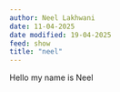 ```yaml
---
author: Neel Lakhwani
date: 11-04-2025
date modified: 19-04-2025
feed: show
title: "neel"
---
```


Hello my name is Neel